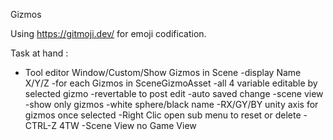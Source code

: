 Gizmos

Using <https://gitmoji.dev/> for emoji codification.

Task at hand :
- Tool editor Window/Custom/Show Gizmos in Scene
	-display Name X/Y/Z
	-for each Gizmos in SceneGizmoAsset
	-all 4 variable editable by selected gizmo
		-revertable to post edit
		-auto saved change
-scene view
	-show only gizmos 
	-white sphere/black name
	-RX/GY/BY unity axis for gizmos once selected
	-Right Clic open sub menu to reset or delete
-CTRL-Z 4TW
-Scene View no Game View